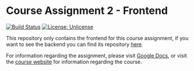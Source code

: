 # Course Assignment 2 - Frontend

[![Build Status](https://travis-ci.com/nicklasanielsen/Course-Assignment-2-Frontend.svg?token=zgehqy9DRGP96w5Nrecw&branch=main)](https://travis-ci.com/nicklasanielsen/Course-Assignment-2-Frontend)
[![License: Unlicense](https://img.shields.io/badge/license-Unlicense-blue.svg)](https://github.com/nicklasanielsen/Course-Assignment-2-Backend/blob/main/LICENSE)

This repository only contains the frontend for this course assignment, if you want to see the backend you can find its repository [here](https://github.com/nicklasanielsen/Course-Assignment-2-Backend).

For information regarding the assignment, please visit [Google Docs](https://docs.google.com/document/d/1CsaoI4vLv0QqZdfZDlsHkJtqT8YX_32sKxVxDGUY9E8/edit), or visit the [course website](https://dat-fall2020.netlify.app/Flow-3/) for information regarding the course.

